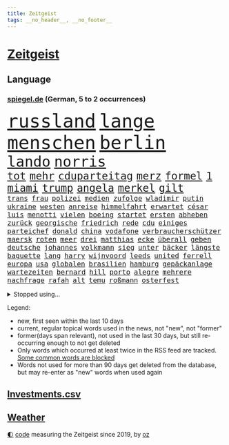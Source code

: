 ```yaml
---
title: Zeitgeist
tags: __no_header__, __no_footer__
---
```


# [Zeitgeist](https://oliz.io/zeitgeist/)

## Language

<h3><a href="https://www.spiegel.de" target="_blank">spiegel.de</a> (German, 5 to 2 occurrences)</h3>
<p style="font-family:monospace">
<span style="font-size:32pt"><a href="news_links.html#russland" class="current">russland</a></span>
<span style="font-size:32pt"><a href="news_links.html#lange" class="current">lange</a></span>
<span style="font-size:32pt"><a href="news_links.html#menschen" class="current">menschen</a></span>
<span style="font-size:32pt"><a href="news_links.html#berlin" class="current">berlin</a></span>
<br>
<span style="font-size:25pt"><a href="news_links.html#lando" class="current">lando</a></span>
<span style="font-size:25pt"><a href="news_links.html#norris" class="current">norris</a></span>
<br>
<span style="font-size:18pt"><a href="news_links.html#tot" class="current">tot</a></span>
<span style="font-size:18pt"><a href="news_links.html#mehr" class="current">mehr</a></span>
<span style="font-size:18pt"><a href="news_links.html#cduparteitag" class="current">cduparteitag</a></span>
<span style="font-size:18pt"><a href="news_links.html#merz" class="current">merz</a></span>
<span style="font-size:18pt"><a href="news_links.html#formel" class="current">formel</a></span>
<span style="font-size:18pt"><a href="news_links.html#1" class="current">1</a></span>
<span style="font-size:18pt"><a href="news_links.html#miami" class="current">miami</a></span>
<span style="font-size:18pt"><a href="news_links.html#trump" class="current">trump</a></span>
<span style="font-size:18pt"><a href="news_links.html#angela" class="current">angela</a></span>
<span style="font-size:18pt"><a href="news_links.html#merkel" class="current">merkel</a></span>
<span style="font-size:18pt"><a href="news_links.html#gilt" class="current">gilt</a></span>
<br>
<span style="font-size:12pt"><a href="news_links.html#trans" class="current">trans</a></span>
<span style="font-size:12pt"><a href="news_links.html#frau" class="current">frau</a></span>
<span style="font-size:12pt"><a href="news_links.html#polizei" class="current">polizei</a></span>
<span style="font-size:12pt"><a href="news_links.html#medien" class="current">medien</a></span>
<span style="font-size:12pt"><a href="news_links.html#zufolge" class="current">zufolge</a></span>
<span style="font-size:12pt"><a href="news_links.html#wladimir" class="current">wladimir</a></span>
<span style="font-size:12pt"><a href="news_links.html#putin" class="current">putin</a></span>
<span style="font-size:12pt"><a href="news_links.html#ukraine" class="current">ukraine</a></span>
<span style="font-size:12pt"><a href="news_links.html#westen" class="current">westen</a></span>
<span style="font-size:12pt"><a href="news_links.html#anreise" class="current">anreise</a></span>
<span style="font-size:12pt"><a href="news_links.html#himmelfahrt" class="new">himmelfahrt</a></span>
<span style="font-size:12pt"><a href="news_links.html#erwartet" class="current">erwartet</a></span>
<span style="font-size:12pt"><a href="news_links.html#césar" class="new">césar</a></span>
<span style="font-size:12pt"><a href="news_links.html#luis" class="current">luis</a></span>
<span style="font-size:12pt"><a href="news_links.html#menotti" class="new">menotti</a></span>
<span style="font-size:12pt"><a href="news_links.html#vielen" class="current">vielen</a></span>
<span style="font-size:12pt"><a href="news_links.html#boeing" class="current">boeing</a></span>
<span style="font-size:12pt"><a href="news_links.html#startet" class="current">startet</a></span>
<span style="font-size:12pt"><a href="news_links.html#ersten" class="current">ersten</a></span>
<span style="font-size:12pt"><a href="news_links.html#abheben" class="current">abheben</a></span>
<span style="font-size:12pt"><a href="news_links.html#zurück" class="current">zurück</a></span>
<span style="font-size:12pt"><a href="news_links.html#georgische" class="current">georgische</a></span>
<span style="font-size:12pt"><a href="news_links.html#friedrich" class="current">friedrich</a></span>
<span style="font-size:12pt"><a href="news_links.html#rede" class="current">rede</a></span>
<span style="font-size:12pt"><a href="news_links.html#cdu" class="current">cdu</a></span>
<span style="font-size:12pt"><a href="news_links.html#einiges" class="current">einiges</a></span>
<span style="font-size:12pt"><a href="news_links.html#parteichef" class="current">parteichef</a></span>
<span style="font-size:12pt"><a href="news_links.html#donald" class="current">donald</a></span>
<span style="font-size:12pt"><a href="news_links.html#china" class="current">china</a></span>
<span style="font-size:12pt"><a href="news_links.html#vodafone" class="current">vodafone</a></span>
<span style="font-size:12pt"><a href="news_links.html#verbraucherschützer" class="current">verbraucherschützer</a></span>
<span style="font-size:12pt"><a href="news_links.html#maersk" class="current">maersk</a></span>
<span style="font-size:12pt"><a href="news_links.html#roten" class="current">roten</a></span>
<span style="font-size:12pt"><a href="news_links.html#meer" class="current">meer</a></span>
<span style="font-size:12pt"><a href="news_links.html#drei" class="current">drei</a></span>
<span style="font-size:12pt"><a href="news_links.html#matthias" class="current">matthias</a></span>
<span style="font-size:12pt"><a href="news_links.html#ecke" class="current">ecke</a></span>
<span style="font-size:12pt"><a href="news_links.html#überall" class="current">überall</a></span>
<span style="font-size:12pt"><a href="news_links.html#geben" class="current">geben</a></span>
<span style="font-size:12pt"><a href="news_links.html#deutsche" class="current">deutsche</a></span>
<span style="font-size:12pt"><a href="news_links.html#johannes" class="current">johannes</a></span>
<span style="font-size:12pt"><a href="news_links.html#volkmann" class="new">volkmann</a></span>
<span style="font-size:12pt"><a href="news_links.html#sieg" class="current">sieg</a></span>
<span style="font-size:12pt"><a href="news_links.html#unter" class="current">unter</a></span>
<span style="font-size:12pt"><a href="news_links.html#bäcker" class="new">bäcker</a></span>
<span style="font-size:12pt"><a href="news_links.html#längste" class="current">längste</a></span>
<span style="font-size:12pt"><a href="news_links.html#baguette" class="new">baguette</a></span>
<span style="font-size:12pt"><a href="news_links.html#lang" class="current">lang</a></span>
<span style="font-size:12pt"><a href="news_links.html#harry" class="current">harry</a></span>
<span style="font-size:12pt"><a href="news_links.html#wijnvoord" class="new">wijnvoord</a></span>
<span style="font-size:12pt"><a href="news_links.html#leeds" class="new">leeds</a></span>
<span style="font-size:12pt"><a href="news_links.html#united" class="current">united</a></span>
<span style="font-size:12pt"><a href="news_links.html#ferrell" class="new">ferrell</a></span>
<span style="font-size:12pt"><a href="news_links.html#europa" class="current">europa</a></span>
<span style="font-size:12pt"><a href="news_links.html#usa" class="current">usa</a></span>
<span style="font-size:12pt"><a href="news_links.html#globalen" class="current">globalen</a></span>
<span style="font-size:12pt"><a href="news_links.html#brasilien" class="current">brasilien</a></span>
<span style="font-size:12pt"><a href="news_links.html#hamburg" class="current">hamburg</a></span>
<span style="font-size:12pt"><a href="news_links.html#gepäckanlage" class="new">gepäckanlage</a></span>
<span style="font-size:12pt"><a href="news_links.html#wartezeiten" class="new">wartezeiten</a></span>
<span style="font-size:12pt"><a href="news_links.html#bernard" class="current">bernard</a></span>
<span style="font-size:12pt"><a href="news_links.html#hill" class="current">hill</a></span>
<span style="font-size:12pt"><a href="news_links.html#porto" class="new">porto</a></span>
<span style="font-size:12pt"><a href="news_links.html#alegre" class="new">alegre</a></span>
<span style="font-size:12pt"><a href="news_links.html#mehrere" class="current">mehrere</a></span>
<span style="font-size:12pt"><a href="news_links.html#nachfrage" class="current">nachfrage</a></span>
<span style="font-size:12pt"><a href="news_links.html#rafah" class="current">rafah</a></span>
<span style="font-size:12pt"><a href="news_links.html#alt" class="current">alt</a></span>
<span style="font-size:12pt"><a href="news_links.html#temu" class="current">temu</a></span>
<span style="font-size:12pt"><a href="news_links.html#roßmann" class="new">roßmann</a></span>
<span style="font-size:12pt"><a href="news_links.html#osterfest" class="new">osterfest</a></span>
</p>
<details>
<summary>Stopped using...</summary>
<p class="former" style="font-size:12pt">
aufgefordert(1293) arbeitsplatz(1292) richten(1292) wolfgang(1292) aufmerksamkeit(1291) 2020(1290) erklärte(1290) alpen(1289) alternativen(1289) kurzem(1289) nachwuchs(1288) posten(1288) rassismus(1288) reduziert(1288) weise(1288) aufgerufen(1287) entdeckte(1287) erfasst(1287) italiens(1287) maria(1287) maß(1287) zugang(1287) entwurf(1286) gebaut(1286) steigenden(1286) unmut(1286) versprach(1286) amerika(1285) bsc(1285) ermöglichen(1285) hertha(1285) kino(1285) märchen(1285) nationen(1285) konfrontiert(1284) schoss(1284) stürmer(1284) überlebt(1284) 2000(1283) ausgeschlossen(1283) entwicklungen(1283) ersetzen(1283) fuß(1283) klaren(1283) krankheit(1283) queen(1283) übergeben(1283) durchsetzen(1282) klein(1282) sperrt(1282) verbreiten(1282) wolle(1282) favoriten(1281) kämpfer(1281) langfristig(1281) mörder(1281) verteidigungsministerium(1281) vorsitzenden(1281) armut(1280) ausgeliefert(1280) hans(1280) illegalen(1280) spanischen(1280) angeblichen(1279) beachten(1279) ermittlern(1279) forderte(1279) frachter(1279) rand(1279) restaurants(1279) falschen(1278) italienischen(1278) erneuten(1277) radikale(1277) rom(1277) satz(1277) schnitt(1277) störung(1277) globale(1276) längere(1276) sports(1276) weder(1276) bundesstaat(1275) offenen(1275) i(1274) warschau(1274) wirtschaftlichen(1274) einsetzen(1273) nachbarn(1273) erfüllt(1272) haaland(1272) näher(1272) erkrankung(1271) weite(1271) dar(1270) überleben(1270) taliban(1269) behalten(1268) erfunden(1268) ausmaß(1267) enge(1267) laufenden(1267) weckt(1267) überholt(1267) aufarbeitung(1265) müsste(1265) ringen(1264) holocaust(1263) gouverneur(1262) vorgelegt(1262) parallelen(1258) umgeht(1258) stört(1257) syrer(1257) museum(1255) gehabt(1249) gruppen(1249) vorläufig(1246) flug(1242) empfangen(1239) herausforderungen(1236) langem(1226) gewinne(1187) estland(1162) rein(1136) blut(1107) lehren(1046) zentralbank(1037) kolumbien(1034) zerstörte(1032) arte(1027) rereportage(1027) inflationsrate(1026) kilogramm(1017) verbunden(1011) kameras(985) jahrzehnt(972) energiepreise(963) verletzten(959) 15000(925) strackzimmermann(914) geheimdienste(908) umsetzung(902) betrüger(894) gletscher(893) guterres(873) außenministerium(863) möchten(855) buschmann(851) marieagnes(851) weiten(834) krim(833) gefechte(832) ring(830) sankt(827) afrikanischen(810) ergeben(810) streik(803) westens(801) betreibt(793) umfragen(793) gestärkt(781) stoff(771) austausch(769) töchter(767) 34(764) todes(763) typ(761) bewusst(759) links(756) fox(748) wall(736) durchsuchen(730) großmutter(726) zentrale(719) kinderinterview(708) viral(701) sinne(697) paderborn(681) stockholm(681) schwächen(679) youtube(676) republikanern(665) plädieren(664) riesig(658) jemals(653) toilette(636) innenstadt(634) drohnenangriff(633) nachhaltigkeit(631) schlimmeres(628) offizielle(624) führten(621) 89(618) disney(617) mithalten(617) professor(615) grab(612) banden(599) lettland(597) eben(594) rätseln(594) talkshow(594) lula(589) angeblicher(587) kita(585) konten(584) beobachter(572) eingriff(569) kompliziert(565) quer(565) angreifen(564) persönlichen(562) methoden(561) 300000(560) direktor(555) future(553) schmeckt(552) mama(549) befragung(532) sam(531) digital(529) erreichbar(529) jets(522) trotzen(520) reichlich(517) bewirken(515) 500000(512) zehntausenden(509) reisende(503) petersburg(501) supermarkt(498) dfbelf(496) tourismus(479) zehnte(479) freigelassen(477) jung(467) geschwister(465) umstrittener(465) hilfsorganisation(463) cem(458) wohlstand(456) wasserstoff(454) islamistischen(450) ausgerufen(443) kläger(441) fluggesellschaft(440) niederländischen(438) dom(435) dennis(432) generäle(431) kleinere(431) reisten(431) lokale(430) 140(428) dfbpokal(428) bär(425) 130(419) attackieren(419) radfahrer(416) entschlossen(415) stürme(414) zogen(414) ausweitung(412) eingeräumt(411) vereinten(411) kassen(405) rebellion(397) erfolgen(396) kalkül(394) bestreiten(393) ebrahim(391) erling(385) deutliches(384) taiwans(380) bijan(379) sofortiger(376) gewalttaten(374) rückhalt(374) adhs(373) alexandra(373) fläche(372) schottischen(372) westlicher(372) wärmepumpe(365) kfw(357) einsturz(355) straßenverkehr(352) gefangenenaustausch(349) überfahren(349) rotenburg(348) lied(347) begleitete(346) mühe(345) rechtskräftig(345) zoll(344) strompreise(343) expertengremium(341) minutenlang(341) 83(339) sparkassen(337) fossile(336) inhaftierte(335) raisi(335) beteiligte(334) infolge(330) institute(330) mohammed(329) tritte(326) rekrutiert(325) website(324) beruft(321) finger(321) soldatinnen(321) vogel(320) blicke(319) dietmar(319) drastische(317) jeffrey(317) roglič(315) open(314) primož(314) aleksandar(309) oldenburg(309) spahn(308) würdigung(307) schirdewan(305) tatverdächtig(305) bundesagentur(301) amazonas(298) rechtsradikalen(294) tierwohl(293) busfahrer(292) bartsch(290) allgäu(289) weisen(289) selbstoptimierung(286) allgemeine(285) geschlossene(283) kippe(283) zulieferer(283) pass(282) urwald(282) diskriminierung(280) eauto(279) aufgrund(278) palästinensischen(278) verkaufte(278) zutaten(276) georgia(274) islamistische(274) politikerinnen(274) arbeitslosen(272) höheren(271) football(269) häfen(269) cdugeneralsekretär(267) drohender(267) kriegsende(267) sicherheitsmaßnahmen(266) winfried(266) runden(265) fashion(264) sterne(264) week(264) stritten(261) butter(259) maximal(259) kugel(258) erwischte(257) instagrampost(257) argentiniens(256) winde(256) antónio(255) jemen(255) rätselt(254) costa(251) hunden(251) kindesmissbrauch(250) airport(249) eingeschlossen(249) reserve(249) ausscheiden(247) unerwartete(247) betrogen(246) angegeben(245) meyer(245) samstagabend(244) recherche(243) betrieben(242) graben(242) klimaschädliche(242) tankstelle(242) inhaber(241) digitalen(239) schild(239) tabellenführer(239) konsequent(238) year(235) saudiarabiens(233) kabine(232) models(232) roter(232) ticketpreise(232) nachteile(231) 03(230) gewinner(229) goldenen(229) gewöhnt(226) tvsender(225) zypern(225) weitet(224) franziska(223) rufe(223) rätselhafte(223) british(222) spezialeinheit(222) vettel(222) fußballfans(220) schwester(220) 2001(219) dringenden(219) johannesburg(217) jahreszeit(215) reformiert(215) manchem(212) comedian(211) morgenstunden(211) steuererhöhungen(211) eigentlichen(210) wankt(210) mützenich(209) entertainment(208) fernverkehr(208) erzeugt(207) population(206) klischee(204) tatverdächtiger(204) unfaire(203) horst(201) königshaus(199) linkenpolitiker(199) mitmenschen(198) vierjährige(197) zugesagt(196) beatles(195) eugelder(195) humanitären(195) regelungen(195) stellungen(194) 55(193) mobbing(193) ungerecht(193) medizinische(192) spurlos(192) ultrarechten(192) kriege(191) nflstar(190) gerechnet(186) sitz(186) versagt(186) delfine(185) schäuble(185) dunklen(184) erkenntnissen(183) mittwochmorgen(182) spitzenspiel(182) akademie(181) hamasterroristen(180) saarbrücken(180) betrugsprozess(178) mohammadi(178) effenbergbank(177) glückwünsche(177) schmalkalden(177) weihnachten(177) geregelt(176) bodentruppen(175) damaskus(175) gefährlichsten(175) sofia(175) womit(175) beteiligung(173) verbotenen(173) neukölln(172) doha(171) wild(171) synagoge(170) gefängnisse(169) bedrohlich(168) rückgängig(168) beeindruckend(167) gauck(167) gdl(167) israelgazanews(167) rockband(167) santos(167) sara(167) bridge(166) mohammad(166) aufzubauen(165) abschiebestopp(164) vereinbart(164) eingeweiht(162) fußballspieler(161) immunsystem(161) mitgestalten(160) schacht(160) bsw(159) häftlinge(159) stellten(159) bettina(157) club(157) fdpvize(157) königreich(157) perry(157) betroffener(156) bewaffneter(156) solarmodule(156) arbeitsrecht(155) artikel(155) lufthansatochter(155) bewirkt(154) staatssekretärin(154) traditionsklubs(154) warnstreiks(154) autonomiebehörde(152) räumung(152) erfahrung(149) manch(149) preisgekrönter(149) spätestens(149) erkämpfte(148) bahnkunden(147) besorgniserregend(147) gefeierte(147) getrunken(147) literaturpreis(147) steckten(147) unikliniken(147) alpin(146) einschnitte(146) erschütterungen(146) netflixserie(146) sozialstaat(146) veränderung(146) natomitgliedschaft(145) sicherung(145) verhandlungsrunde(145) köpfen(144) bewacht(143) oppositionspartei(143) plane(143) dunkeln(142) evan(142) nbasuperstar(142) weitem(142) lake(141) abtransportiert(140) gesundheitsbehörde(140) kolumbiens(140) benedikt(139) finanzieren(139) geklagt(139) alabama(138) ausrufezeichen(138) bauer(138) bezahlung(137) brisante(137) immense(137) kindergarten(137) rechtsextremistische(136) abzubauen(135) dreijähriger(135) genehmigung(135) gesinnung(135) wackelt(135) bundesverfassungsgerichts(134) energieinfrastruktur(134) hauswand(134) landwirten(134) stichwaffe(134) tourt(134) einkaufswagen(133) fußballklub(133) lebensstil(133) eingelöst(132) fdpfinanzminister(132) revier(132) 84(131) brutalität(131) clarke(131) freikommen(131) genozid(131) jesus(129) notfall(129) entzogen(128) mileis(128) 93(127) usostküste(127) verschüttet(127) anzahl(126) arztpraxen(125) mehrwertsteuersatz(125) orbáns(125) sharon(125) uganda(125) versorgte(125) beruhigungsmittel(124) brett(124) konsumieren(124) tennislegende(123) aufstellen(122) beratungsstellen(122) meghan(122) 225(121) gershkovich(121) weihnachtsgeschenke(121) aufgebaut(120) besitzen(120) misshandlungen(120) profitierte(118) angeklagten(117) belegschaft(117) christliche(117) heimischen(117) sängerinnen(117) agnes(116) ehefrauen(116) hannah(116) merken(114) unterziehen(114) zeitdruck(114) bidenregierung(112) bundestagsmandat(112) donnerstagmorgen(112) fabrik(112) gespart(112) missbrauchstaten(112) schwerste(112) auslaufen(111) grundgesetzänderung(111) haut(111) einstufung(110) harvard(110) heer(110) hektar(110) teppich(110) roberts(109) umfangreiche(109) carl(108) masterplan(108) andenken(107) mysteriöser(107) gemobbt(106) mauern(106) platzen(106) spielabbruch(106) 31jähriger(105) aufforstung(105) luke(105) materie(105) unbestimmte(105) niedergelegt(104) amoklauf(103) gebrauch(103) spencer(103) wahr(103) bill(102) gefechten(102) humanitärer(102) kündigten(102) natochef(102) provinzen(102) heuschnupfen(101) streits(101) center(100) kriegsschiff(100) angepasst(99) fünfter(99) haftanstalt(99) heizung(99) präsentierte(99) rätselhaften(99) spiegelkorrespondentin(99) mikaela(98) niedersachsens(98) ranghohe(98) scorsese(98) shiffrin(98) gründet(97) meistgehörten(97) nervig(97) normalerweise(97) b(96) can(96) erzielen(96) kiewer(96) banksy(95) erkranken(95) millionenschaden(95) passagier(95) schmuggeln(95) begleiter(94) bereitschaft(94) bergsteiger(94) radsports(94) saunen(94) spitzenwerte(93) talk(93) abzocke(92) auswahlverfahren(92) barack(92) bianca(92) gleichberechtigung(92) namibia(92) superwahljahr(92) wüten(92) aggressionen(91) beschädigten(91) ergeht(91) massenweise(91) seoul(91) totalmoderator(91) trotzt(91) dämon(90) gaspreise(90) hamasführer(90) bewilligen(89) jörg(89) lautet(89) schützte(89) verknüpfen(89) weggeschaut(89) ammergauer(88) bauernproteste(88) darknet(88) duolingo(88) manipulieren(88) norweger(88) scheiterns(88) spitzenpolitiker(88) benzinpreise(87) gesundheitszustand(87) j(87) mobile(87) mondlandung(87) niedriger(87) prozessbeginn(87) sächsische(87) wofür(87) anstehende(86) brettspiel(86) hindeuten(86) sowieso(86) spannendsten(86) stärkung(86) umkehren(86) altbau(85) inflationsausgleich(85) wahrnehmung(85) warmes(85) berufsverkehr(84) blöd(84) generalstabschef(84) kommando(84) techniker(84) zusammenstößen(84) aamodt(83) aleksander(83) alexis(83) allgegenwärtig(83) beeinflusst(83) betrugs(83) browser(83) bürokratieabbau(83) derart(83) kilde(83) regierungsumbildung(83) tücken(83) umarmt(83) verstopfte(83) zugunglück(83) exmann(82) hintern(82) matteo(82) sauerstoff(82) dnipro(81) elisabeth(81) euagrarsubventionen(81) ferien(81) panini(81) piloten(81) schneemassen(81) stickeralbum(81) blockaden(80) freistellung(80) knospen(80) besänftigen(79) dakar(79) erfülltes(79) gewidmet(79) kachelmann(79) mandatsträger(79) reichsten(79) taiwanfrage(79) wetterexperte(79) ausgezahlt(78) formiert(78) murray(78) schwierigsten(78) verfeindet(78) erstatten(77) kettcar(77) protestierende(77) stau(77) terrorliste(77) verzögerungen(77) yorkern(77) amthor(76) eisbergs(76) kollabierten(76) preissteigerungen(76) raubüberfall(76) reihenweise(76) remigration(76) remigrationstreffen(76) sturzserie(76) usuniversität(76) wechselhaft(76) weltmarkt(76) bebte(75) christdemokrat(75) eingestuft(75) langstreckenrennen(75) luca(75) sprechchöre(75) a9(74) einfrieren(74) mitnehmen(74) stahlen(74) agrarprodukte(73) bodenpersonal(73) entfernte(73) hefner(73) konkretes(73) manipulation(73) schwächeanfall(73) verdächtiger(73) binneni(72) merkels(72) parteifreund(72) erzeugen(71) fußgängerzone(71) hervorragend(71) stellvertreter(71) 43jährige(70) geflohene(70) hab(70) knesset(70) moreno+1(70) rechtens(70) taurus(70) ulf(70) 64(69) anforderungen(69) jasna(69) meeresgrund(69) modernes(69) politikum(69) verwandt(69) wohlauf(69) andre(68) ausmaße(68) bemerkenswerte(68) berchtesgadener(68) burkhard(68) szenario(68) angeworben(67) ausgeschrieben(67) bergarbeiter(67) bündnisses(67) kleinzureden(67) krebskrank(67) offenbaren(67) schwein(67) unsicherer(67) einzelfall(66) kreuzfahrtschiff(66) kühlschrank(66) tarifstreits(66) kopfschmerz(65) krebserkrankungen(65) versammelten(65) volksbank(65) anonymen(64) ansagen(64) ausfällig(64) do(64) grandslamturnier(64) grünenministerin(64) inszenierungen(64) kleben(64) mauer(64) pandas(64) perfekter(64) unterhaltsam(64) übersetzer(64) akp(63) asiatischen(63) drogenkartelle(63) entschlüsselt(63) halbwegs(63) staatengemeinschaft(63) trainers(63) verbringen(63) wittern(63) auslösen(62) gelegentlich(62) krankenbett(62) smarter(62) einwanderer(61) herausgabe(61) highlands(61) hirsche(61) landwirtinnen(61) mitarbeiterin(61) problems(61) bedanken(60) landtagswahl(60) mediathek(60) oleg(60) schrieben(60) stadtgebiet(60) verfassungsfeinden(60) waffenfund(60) wanken(60) wirtschaftsschwäche(60) brüsseler(59) jva(59) lebenswerk(59) paukt(59) polizeibeamte(59) sicherheitsdienst(59) steuersenkungen(59) 19jähriger(58) kartenzahlung(58) mobilmachung(58) solches(58) spendensammeln(58) streamerin(58) twitch(58) volkswagens(58) wasserverbrauch(58) zulässig(58) abwehrkampf(57) erbeutet(57) heike(57) minderjährig(57) swiss(57) bestreikt(56) einstufen(56) french(56) kanzlerin(56) michigan(56) umweltaktivisten(56) verwüstung(56) özlem(56) eintrittskarten(55) klitschko(55) nachbesserungsbedarf(55) olivia(55) vitali(55) wahlbehörde(55) kurt(54) nbateam(54) strengeren(54) unverständnis(54) zankt(54) ausfahrt(53) beauftragt(53) benennen(53) beängstigend(53) cyrus(53) exportbeschränkungen(53) geheimnisvoller(53) meidet(53) miley(53) nachlässigkeit(53) peruanischen(53) teilnehmenden(53) wasserspringer(53) niedrigstem(52) gottesdienst(51) verschwindet(51) bestellen(50) elterngeldreform(50) haftbedingungen(50) schiffsunglück(50) überweisungen(50) dreikampf(49) felder(49) menschenrechtsbeauftragte(49) torhüterin(49) geschwindigkeit(48) hanna(48) kostüm(48) marsch(48) popikone(48) djirsarai(47) north(47) sinkenden(47) widerstände(47) bärlauch(46) katy(46) legten(46) mechanismus(46) rücktritte(46) drangsaliert(45) friedhelm(45) funkel(45) masse(45) sofortigen(45) stehenden(45) durchsuchung(44) eurer(44) lea(44) limburg(44) photographer(44) auffälligen(43) berufsabschluss(43) eingestochen(43) hygiene(43) ideologie(43) nickel(43) rewe(43) vortag(43) agenten(42) kremlkritikers(42) wahrnehmen(42) 69(41) abrüstung(41) bulgarien(41) dasselbe(41) einfacher(41) gewöhnen(41) herausgerissen(41) kreativ(41) tschetschenien(41) winzer(41) arschloch(40) bewunderte(40) kostenlosen(40) mordvorwürfe(40) rutte(40) rückgabe(40) 28jährigen(39) stände(39) taurusdebatte(39) toryabgeordnete(39) abschließen(38) angesagt(38) anhören(38) arbeitsrechtliche(38) clinton(38) tüten(38) versicherungsschutz(38) überfiel(38) ausgebildet(37) bloßgestellt(37) maximale(37) schlechtere(37) taurusflugkörper(37) angeschaut(36) ergebnislos(36) eukommissaren(36) fehlender(36) rekruten(36) vorbestrafte(36) xz(36) brasília(35) höchstens(35) nationalsport(35) privatpersonen(35) technischer(35) abwesenheit(34) exwirecardmanager(34) mehrwertsteuersenkung(34) plastik(34) wildes(34) fotografiert(33) gehäuft(33) hausmeister(33) pfütze(33) sportevents(33) tapfer(33) hessischen(32) nordosten(32) sensibler(32) urban(32) entkommt(31) lahmt(31) mitgründer(31) umgekippt(31) newark(30) rückerstattung(30) connor(29) dürfe(29) edeka(29) ermittlungsrichter(29) ernennung(29) fastfoodkette(29) fernbleiben(29) havarie(29) herzschrittmacher(29) karrierecoachin(29) klafft(29) komplimente(29) lehrstück(29) organ(29) sciencefictionepos(29) ali(28) angedeutet(28) erlegt(28) familienangehörige(28) nordgaza(28) rafterroristen(28) ernstvolker(27) fürsprecher(27) geschäftszahlen(27) gratulierte(27) leo(27) lohnsteigerungen(27) absichten(26) absperrungen(26) amtierenden(26) ausbremsen(26) emanzipation(26) geheimdienstler(26) horrorszenario(26) hotspur(26) tottenham(26) vollzogen(26) vorsitzender(26) 174(25) 1881(25) drittes(25) forbesranking(25) grabow(25) internetanschluss(25) intime(25) optimal(25) rechtsradikale(25) scheidenden(25) verwundbar(25) waschen(25) wohnheim(25) anfällig(24) ausdruck(24) autotester(24) bekriegen(24) dfbfunktionäre(24) diensten(24) gehörlosen(24) lieder(24) perus(24) reiht(24) amateursportler(23) auszustatten(23) frida(23) kleidungsstücke(23) schöne(23) voraussicht(23) werdende(23) ambitionierte(22) cdukollegen(22) datenschutzbehörde(22) einigkeit(22) mindestalter(22) richtlinien(22) verschärfter(22) benötige(21) forschungsinstitute(21) huthiangriff(21) moderatorinnen(21) rum(21) treppenhaus(21) vaterschaftsurlaub(21) verdächtig(21) überdurchschnittlich(21) diana(20) geprägten(20) katholisch(20) sabrina(20) unvermittelt(20) zerbrechen(20) beier(19) don(19) huthidrohnenangriff(19) schwindenden(19) appellen(18) behördenangaben(18) cambridge(18) hauptquartier(18) justizministerin(18) religiöse(18) royals(18) shapps(18) steilvorlage(18) duelle(17) exbürgermeister(17) exzessiv(17) spende(17) dialog(16) staatschefs(16) stilllegen(16) gekommene(15) hinterlegen(15) hirschen(15) inkrafttreten(15) katja(15) lenker(15) lin(15) pille(15) profit(15) anwesen(14) gebunden(14) guide(14) michelin(14) schifakrankenhaus(14) schweineniere(14) studien(14) teilgeständnis(14) verschütteten(14) verteidigungsausschusses(14) wassermangel(14) ansatz(13) chatnachrichten(13) durchdacht(13) hasenhüttl(13) konzerthalle(13) köpfe(13) schadsoftware(13) sicherheitslücke(13) therapie(13) angebote(12) bankmanfried(12) friedensnobelpreisträgerin(12) ftx(12) hobbys(12) klimaschützer(12) navigator(12) 01(11) abgespalten(11) beamtinnen(11) buchstäblich(11) fahrten(11) jungstar(11) kretschmann(11) medienfirma(11) wolken(11) ölraffinerien(11)
</p>
</details>
<p>Legend:
<ul>
<li><span class="new">new</span>, first seen within the last 10 days</li>
<li><span class="current">current</span>, regular topical words used in the news, not "new", not "former"</li>
<li><span class="former">former(days span relevant)</span>, not used in the last 30 days, but still re-occurring enough to not get deleted</li>
<li>Only words which occurred at least twice in the RSS feed are tracked. <a href="language/filters.py">Some common words are blocked</a></li>
<li>Words not used for more than 90 days get deleted from the database, but may re-enter as "new" words when used again</li>
</ul>
</p>

## [Investments](investments.html)[.csv](investments.csv)

## [Weather](weather.html)

<footer>
<a href="javascript:toggleTheme()" class="nav">🌓</a>
<a href="https://github.com/ooz/zeitgeist">code</a> measuring the Zeitgeist since 2019, by <a href="https://oliz.io">oz</a>
</footer>
